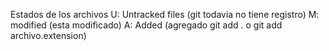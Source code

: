 Estados de los archivos
U: Untracked files (git todavia no tiene registro)
M: modified (esta modificado)
A: Added (agregado git add . o git add archivo.extension)